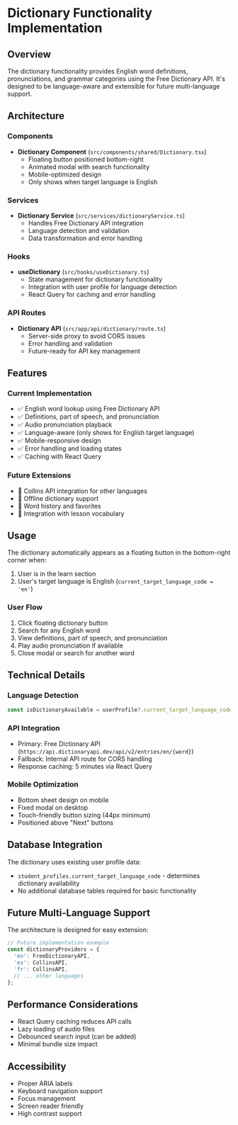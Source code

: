 # Dictionary Functionality Implementation

## Overview
The dictionary functionality provides English word definitions, pronunciations, and grammar categories using the Free Dictionary API. It's designed to be language-aware and extensible for future multi-language support.

## Architecture

### Components
- **Dictionary Component** (`src/components/shared/Dictionary.tsx`)
  - Floating button positioned bottom-right
  - Animated modal with search functionality
  - Mobile-optimized design
  - Only shows when target language is English

### Services
- **Dictionary Service** (`src/services/dictionaryService.ts`)
  - Handles Free Dictionary API integration
  - Language detection and validation
  - Data transformation and error handling

### Hooks
- **useDictionary** (`src/hooks/useDictionary.ts`)
  - State management for dictionary functionality
  - Integration with user profile for language detection
  - React Query for caching and error handling

### API Routes
- **Dictionary API** (`src/app/api/dictionary/route.ts`)
  - Server-side proxy to avoid CORS issues
  - Error handling and validation
  - Future-ready for API key management

## Features

### Current Implementation
- ✅ English word lookup using Free Dictionary API
- ✅ Definitions, part of speech, and pronunciation
- ✅ Audio pronunciation playback
- ✅ Language-aware (only shows for English target language)
- ✅ Mobile-responsive design
- ✅ Error handling and loading states
- ✅ Caching with React Query

### Future Extensions
- 🔄 Collins API integration for other languages
- 🔄 Offline dictionary support
- 🔄 Word history and favorites
- 🔄 Integration with lesson vocabulary

## Usage

The dictionary automatically appears as a floating button in the bottom-right corner when:
1. User is in the learn section
2. User's target language is English (`current_target_language_code = 'en'`)

### User Flow
1. Click floating dictionary button
2. Search for any English word
3. View definitions, part of speech, and pronunciation
4. Play audio pronunciation if available
5. Close modal or search for another word

## Technical Details

### Language Detection
```typescript
const isDictionaryAvailable = userProfile?.current_target_language_code === 'en';
```

### API Integration
- Primary: Free Dictionary API (`https://api.dictionaryapi.dev/api/v2/entries/en/{word}`)
- Fallback: Internal API route for CORS handling
- Response caching: 5 minutes via React Query

### Mobile Optimization
- Bottom sheet design on mobile
- Fixed modal on desktop
- Touch-friendly button sizing (44px minimum)
- Positioned above "Next" buttons

## Database Integration

The dictionary uses existing user profile data:
- `student_profiles.current_target_language_code` - determines dictionary availability
- No additional database tables required for basic functionality

## Future Multi-Language Support

The architecture is designed for easy extension:

```typescript
// Future implementation example
const dictionaryProviders = {
  'en': FreeDictionaryAPI,
  'es': CollinsAPI,
  'fr': CollinsAPI,
  // ... other languages
};
```

## Performance Considerations

- React Query caching reduces API calls
- Lazy loading of audio files
- Debounced search input (can be added)
- Minimal bundle size impact

## Accessibility

- Proper ARIA labels
- Keyboard navigation support
- Focus management
- Screen reader friendly
- High contrast support